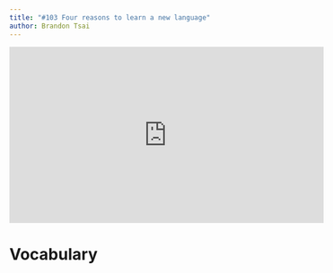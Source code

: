 ```yaml
---
title: "#103 Four reasons to learn a new language"
author: Brandon Tsai
---
```



<iframe width="560" height="315" src="https://www.youtube.com/embed/VQRjouwKDlU" frameborder="0" allow="accelerometer; autoplay; clipboard-write; encrypted-media; gyroscope; picture-in-picture" allowfullscreen></iframe>


Vocabulary
========

